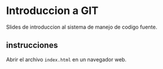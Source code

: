 # Introduccion a GIT

Slides de introduccion al sistema de manejo de codigo fuente.

## instrucciones

Abrir el archivo ```index.html``` en un navegador web.

